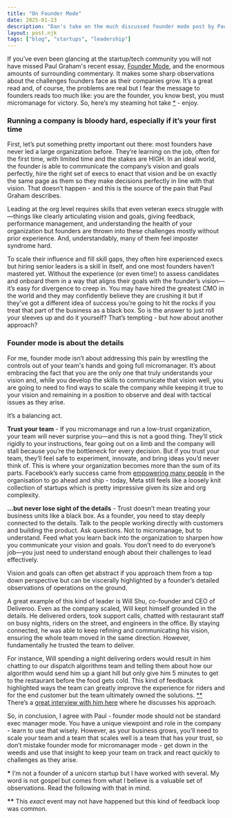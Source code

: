 ```yaml
---
title: "On Founder Mode"
date: 2025-01-23
description: "Dan's take on the much discussed founder mode post by Paul Graham"
layout: post.njk
tags: ["blog", "startups", "leadership"]
---
```

If you’ve even been glancing at the startup/tech community you will not have missed Paul Graham's recent essay, [Founder Mode](https://paulgraham.com/foundermode.html), and the enormous amounts of surrounding commentary. It makes some sharp observations about the challenges founders face as their companies grow. It’s a great read and, of course, the problems are real but I fear the message to founders reads too much like: you are the founder, you know best, you must micromanage for victory. So, here’s my steaming hot take <a href="#founder-note1">*</a> - enjoy.

### Running a company is bloody hard, especially if it’s your first time

First, let’s put something pretty important out there: most founders have never led a large organization before. They’re learning on the job, often for the first time, with limited time and the stakes are HIGH. In an ideal world, the founder is able to communicate the company’s vision and goals perfectly, hire the right set of execs to enact that vision and be on exactly the same page as them so they make decisions perfectly in line with that vision.  That doesn’t happen - and this is the source of the pain that Paul Graham describes.

Leading at the org level requires skills that even veteran execs struggle with—things like clearly articulating vision and goals, giving feedback, performance management, and understanding the health of your organization but founders are thrown into these challenges mostly without prior experience. And, understandably, many of them feel imposter syndrome hard.

To scale their influence and fill skill gaps, they often hire experienced execs but hiring senior leaders is a skill in itself, and one most founders haven’t mastered yet. Without the experience (or even time!) to assess candidates and onboard them in a way that aligns their goals with the founder’s vision—it’s easy for divergence to creep in. You may have hired the greatest CMO in the world and they may confidently believe they are crushing it but if they’ve got a different idea of success you’re going to hit the rocks if you treat that part of the business as a black box. So is the answer to just roll your sleeves up and do it yourself? That’s tempting - but how about another approach?

### Founder mode is about the details

For me, founder mode isn’t about addressing this pain by wrestling the controls out of your team's hands and going full micromanager. It’s about embracing the fact that you are the only one that truly understands your vision and, while you develop the skills to communicate that vision well, you are going to need to find ways to scale the company while keeping it true to your vision and remaining in a position to observe and deal with tactical issues as they arise. 

It’s a balancing act.

**Trust your team** - If you micromanage and run a low-trust organization, your team will never surprise you—and this is not a good thing. They’ll stick rigidly to your instructions, fear going out on a limb and the company will stall because you’re the bottleneck for every decision. But if you trust your team, they’ll feel safe to experiment, innovate, and bring ideas you’d never think of. This is where your organization becomes more than the sum of its parts. Facebook’s early success came from [empowering many people](https://panmore.com/facebook-inc-organizational-culture-characteristics-analysis) in the organisation to go ahead and ship - today, Meta still feels like a loosely knit collection of startups which is pretty impressive given its size and org complexity.

**…but never lose sight of the details** - Trust doesn’t mean treating your business units like a black box. As a founder, you need to stay deeply connected to the details. Talk to the people working directly with customers and building the product. Ask questions. Not to micromanage, but to understand. Feed what you learn back into the organization to sharpen how you communicate your vision and goals. You don’t need to do everyone’s job—you just need to understand enough about their challenges to lead effectively.

Vision and goals can often get abstract if you approach them from a top down perspective but can be viscerally highlighted by a founder’s detailed observations of operations on the ground.

A great example of this kind of leader is Will Shu, co-founder and CEO of Deliveroo. Even as the company scaled, Will kept himself grounded in the details. He delivered orders, took support calls, chatted with restaurant staff on busy nights, riders on the street, and engineers in the office. By staying connected, he was able to keep refining and communicating his vision, ensuring the whole team moved in the same direction.  However, fundamentally he trusted the team to deliver.

For instance, Will spending a night delivering orders would result in him chatting to our dispatch algorithms team and telling them about how our algorithm would send him up a giant hill but only give him 5 minutes to get to the restaurant before the food gets cold.  This kind of feedback highlighted ways the team can greatly improve the experience for riders and for the end customer but the team ultimately owned the solutions. <a href="#founder-note2">**</a>  There’s a [great interview with him here](https://open.spotify.com/episode/5GhyBGyhK8LPuwdW4z40E2) where he discusses his approach.

So, in conclusion, I agree with Paul - founder mode should not be standard exec manager mode.  You have a unique viewpoint and role in the company - learn to use that wisely.  However, as your business grows, you’ll need to scale your team and a team that scales well is a team that has your trust, so don’t mistake founder mode for micromanager mode - get down in the weeds and use that insight to keep your team on track and react quickly to challenges as they arise.

<span id="founder-note1"><strong>*</strong></span> I’m not a founder of a unicorn startup but I have worked with several. My word is not gospel but comes from what I believe is a valuable set of observations.  Read the following with that in mind.

<span id="founder-note2"><strong>**</strong></span> This _exact_ event may not have happened but this kind of feedback loop was common.
